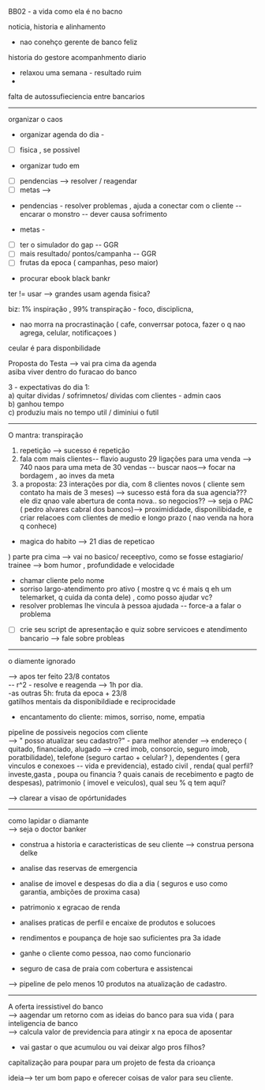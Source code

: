 BB02 - a vida como ela é no bacno  
  
noticia, historia e alinhamento  
  
- nao conehço gerente de banco feliz  
  
historia do gestore acompanhmento diario  
- relaxou uma semana - resultado ruim  
-  
  
falta de autossufieciencia entre bancarios  
  
----------  
  
organizar o caos  
  
- organizar agenda do dia -  
- [ ] fisica , se possivel  
- organizar tudo em  
- [ ] pendencias --> resolver / reagendar  
- [ ] metas -->  
  
- pendencias - resolver problemas , ajuda a conectar com o cliente -- encarar o monstro -- dever causa sofrimento  
  
- metas -  
- [ ] ter o simulador do gap -- GGR  
- [ ] mais resultado/ pontos/campanha -- GGR  
- [ ] frutas da epoca ( campanhas, peso maior)  
  
- procurar ebook black bankr  
  
ter != usar --> grandes usam agenda fisica?  
  
biz: 1% inspiração , 99% transpiração - foco, disciplicna,  
- nao morra na procrastinação ( cafe, converrsar potoca, fazer o q nao agrega, celular, notificaçoes )  
  
ceular é para disponbilidade  
  
Proposta do Testa --> vai pra cima da agenda  
asiba viver dentro do furacao do banco  
  
3 - expectativas do dia 1:  
a) quitar dividas / sofrimnetos/ dividas com clientes - admin caos  
b) ganhou tempo  
c) produziu mais no tempo util / diminiui o futil  
  
-----  
  
O mantra: transpiração  
  
1) repetição --> sucesso é repetição  
2) fala com mais clientes-- flavio augusto 29 ligações para uma venda --> 740 naos para uma meta de 30 vendas -- buscar naos--> focar na bordagem , ao inves da meta  
3) a proposta: 23 interações por dia, com 8 clientes novos ( cliente sem contato ha mais de 3 meses) --> sucesso está fora da sua agencia??? ele diz qnao vale abertura de conta nova.. so negocios?? --> seja o PAC ( pedro alvares cabral dos bancos)--> proximididade, disponilibidade, e criar relacoes com clientes de medio e longo prazo ( nao venda na hora q conhece)  
  
- magica do habito --> 21 dias de repeticao  
  
) parte pra cima --> vai no basico/ receeptivo, como se fosse estagiario/ trainee --> bom humor , profundidade e velocidade  
- chamar cliente pelo nome  
- sorriso largo-atendimento pro ativo ( mostre q vc é mais q eh um telemarket, q cuida da conta dele) , como posso ajudar vc?  
- resolver problemas lhe vincula à pessoa ajudada -- force-a a falar o problema  
- [ ] crie seu script de apresentação e quiz sobre servicoes e atendimento bancario --> fale sobre probleas  
  
---------------------  
  
o diamente ignorado  
  
--> apos ter feito 23/8 contatos  
-- r^2 - resolve e reagenda --> 1h por dia.  
-as outras 5h: fruta da epoca + 23/8  
gatilhos mentais da disponibildiade e reciprocidade  
  
- encantamento do cliente: mimos, sorriso, nome, empatia  
  
pipeline de possiveis negocios com cliente  
--> " posso atualizar seu cadastro?" - para melhor atender --> endereço ( quitado, financiado, alugado --> cred imob, consorcio, seguro imob, poratbilidade), telefone (seguro cartao + celular? ), dependentes ( gera vinculos e conexoes -- vida e previdencia), estado civil , renda( qual perfil?investe,gasta , poupa ou financia ? quais canais de recebimento e pagto de despesas), patrimonio ( imovel e veiculos), qual seu % q tem aqui?  
  
--> clarear a visao de opórtunidades  
  
-----------------  
  
como lapidar o diamante  
--> seja o doctor banker  
  
- construa a historia e caracteristicas de seu cliente --> construa persona delke  
  
- analise das reservas de emergencia  
- analise de imovel e despesas do dia a dia ( seguros e uso como garantia, ambições de proxima casa)  
- patrimonio x egracao de renda  
  
- analises praticas de perfil e encaixe de produtos e solucoes  
  
- rendimentos e poupança de hoje sao suficientes pra 3a idade  
  
- ganhe o cliente como pessoa, nao como funcionario  
- seguro de casa de praia com cobertura e assistencai  
  
--> pipeline de pelo menos 10 produtos na atualização de cadastro.  
  
-----------------------  
A oferta iressistivel do banco  
--> aagendar um retorno com as ideias do banco para sua vida ( para inteligencia de banco  
--> calcula valor de previdencia para atingir x na epoca de aposentar  
- vai gastar o que acumulou ou vai deixar algo pros filhos?  
  
capitalização para poupar para um projeto de festa da crioança  
  
ideia--> ter um bom papo e oferecer coisas de valor para seu cliente.